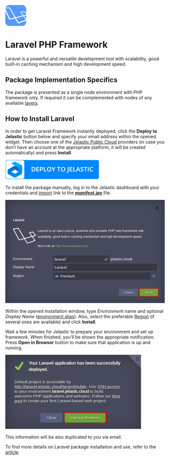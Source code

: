 ![Logo](images/logo-new.png)

# Laravel PHP Framework

Laravel is a powerful and versatile development tool with scalability, good built-in caching mechanism and high development speed.

## Package Implementation Specifics

The package is presented as a single node environment with PHP framework only. If required it can be complemented with nodes of any available [layers](https://docs.jelastic.com/jelastic-basic-hosting-concepts#layer).

## How to Install Laravel

In order to get Laravel Framework instantly deployed, click the **Deploy to Jelastic** button below and specify your email address within the opened widget. Then choose one of the [Jelastic Public Cloud](https://jelastic.cloud) providers (in case you don’t have an account at the appropriate platform, it will be created automatically) and press **Install**.

[![Deploy](https://github.com/jelastic-jps/git-push-deploy/raw/master/images/deploy-to-jelastic.png)](https://jelastic.com/install-application/?manifest=https://raw.githubusercontent.com/jelastic-jps/laravel/master/manifest.jps)

To install the package manually, log in to the Jelastic dashboard with your credentials and [import](https://docs.jelastic.com/environment-import) link to the [**_manifest.jps_**](https://raw.githubusercontent.com/jelastic-jps/laravel/master/manifest.jps) file.

![laravel-installation](images/install.png)

Within the opened installation window, type *Environment* name and optional *Display Name* ([environment alias](https://docs.jelastic.com/environment-aliases)). Also, select the preferable [Region](https://docs.jelastic.com/environment-regions) (if several ones are available) and click **Install**.

Wait a few minutes for Jelastic to prepare your environment and set up framework. When finished, you’ll be shown the appropriate notification. Press **Open in Browser** button to make sure that application is up and running. 

![laravel-success](images/success.png)

This information will be also duplicated to you via email.

To find more details on Laravel package installation and use, refer to the [article](https://jelastic.com/blog/laravel-php-framework-in-jelastic-paas).
